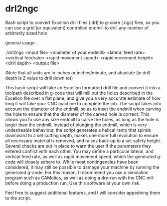 # drl2ngc
Bash script to convert Excellon drill files (.drl) to g-code (.ngc) files, so you can use a grbl (or equivalent) controlled endmill to drill any number of arbitrarily sized hole

general usage:

./drl2ngc \<input file\> \<diameter of your endmill\> \<lateral feed rate\> \<vertical feedrate\> \<rapid movement speed\> \<rapid movement height\> \<drill depth\> \<output file\>

(Note that all units are in inches or inches/minute, and absolute (ie drill depth is Z value to drill down to))

This bash script will take an Excellon formatted drill file and convert it into a toolpath described in g-code that will mill out the holes described in the Excellon file over a flat plane, and give you a very accurate estimate of how long it will take your CNC machine to complete the job. The script takes into account the diameter of the endmill, so as to inset the endmill when carving the hole to ensure that the diameter of the carved hole is correct. This allows you to use any size endmill to carve the holes, as long as the hole is larger than the endmill. Instead of plunging the endmill, which is very undesireable behaviour, the script generates a helical ramp that spirals downward to a set cutting depth, makes one more full revolution to ensure all necessary material is removed, and raises back up to a set safety height. Several checks are put in place to warn the user if the parameters they entered conflict with each other. You may define a particular lateral, and vertical feed rate, as well as rapid movement speed, which the generated g-code will closely adhere to. While most contingencies have been considered, it may still be possible to damage your machine by running the generated g-code. For this reason, I recommend you use a simulation program such as CAMotics, as well as doing a dry-run with the CNC mill before doing a production run. Use this software at your own risk.

Feel free to suggest additional features, and I will consider appedning them to the script.
